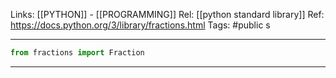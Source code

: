 Links: [[PYTHON]] - [[PROGRAMMING]]
Rel: [[python standard library]]
Ref: https://docs.python.org/3/library/fractions.html
Tags: #public s

--- 

```py
from fractions import Fraction
```

--- 
